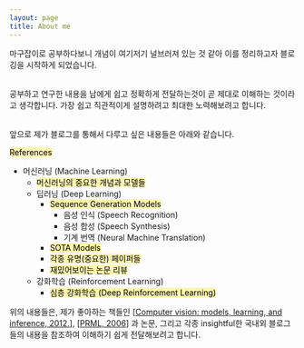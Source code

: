 ```yaml
---
layout: page
title: About me
---
```


마구잡이로 공부하다보니 개념이 여기저기 널브러져 있는 것 같아 이를 정리하고자 블로깅을 시작하게 되었습니다. <br><br>

공부하고 연구한 내용을 남에게 쉽고 정확하게 전달하는것이 곧 제대로 이해하는 것이라고 생각합니다.
가장 쉽고 직관적이게 설명하려고 최대한 노력해보려고 합니다. <br><br>

앞으로 제가 블로그를 통해서 다루고 싶은 내용들은 아래와 같습니다.<br>

<mark style='background-color: #fff5b1'> References </mark>

- 머신러닝 (Machine Learning)
  - <mark style='background-color: #fff5b1'> 머신러닝의 중요한 개념과 모델들 </mark>
  - 딥러닝 (Deep Learning)
    - <mark style='background-color: #fff5b1'> Sequence Generation Models </mark>
      - 음성 인식 (Speech Recognition)
      - 음성 합성 (Speech Synthesis)
      - 기계 번역 (Neural Machine Translation)
    - <mark style='background-color: #fff5b1'> SOTA Models </mark>
    - <mark style='background-color: #fff5b1'> 각종 유명(중요한) 페이퍼들 </mark>
    - <mark style='background-color: #fff5b1'> 재밌어보이는 논문 리뷰 </mark>
  - 강화학습 (Reinforcement Learning)
    - <mark style='background-color: #fff5b1'> 심층 강화학습 (Deep Reinforcement Learning) </mark>

위의 내용들은, 제가 좋아하는 책들인 [[Computer vision: models, learning, and inference, 2012.](http://www.computervisionmodels.com/)], [[PRML, 2006](https://www.microsoft.com/en-us/research/people/cmbishop/prml-book/)] 과 논문, 그리고 각종 insightful한 국내외 블로그들의 내용을 참조하여 이해하기 쉽게 전달해보려고 합니다. 
